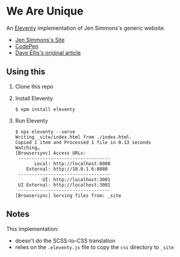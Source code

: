 # We Are Unique


An [Eleventy](https://www.11ty.io/) implementation of Jen Simmons's generic
website.

- [Jen Simmons's Site](https://labs.jensimmons.com/)
- [CodePen](https://codepen.io/jensimmons/pen/zKgevR)
- [Dave Ellis's original article](http://www.novolume.co.uk/blog/all-websites-look-the-same/)

## Using this

1. Clone this repo
2. Install Eleventy 

    ```
    $ npm install eleventy
    ```
3. Run Eleventy

    ```
    $ npx eleventy --serve
    Writing _site/index.html from ./index.html.
    Copied 1 item and Processed 1 file in 0.13 seconds
    Watching…
    [Browsersync] Access URLs:
     ----------------------------------
           Local: http://localhost:8080
        External: http://10.0.1.6:8080
     ----------------------------------
              UI: http://localhost:3001
     UI External: http://localhost:3001
     ----------------------------------
    [Browsersync] Serving files from: _site
    ```

## Notes

This implementation:

- doesn't do the SCSS-to-CSS translation
- relies on the `.eleventy.js` file
  to copy the `css` directory to `_site`
